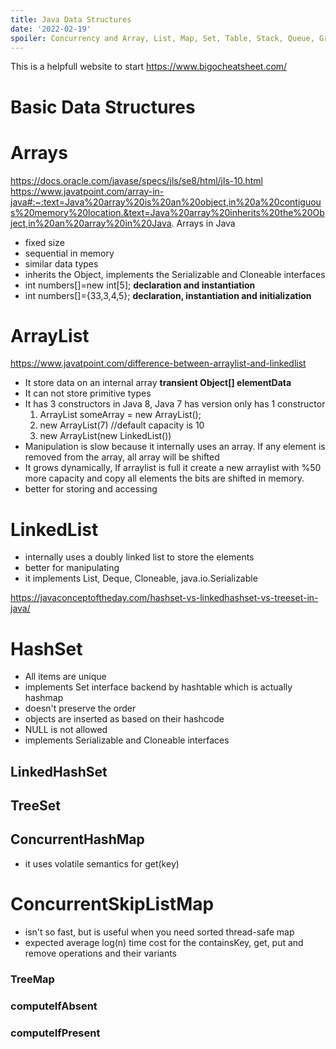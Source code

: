 ```yaml
---
title: Java Data Structures
date: '2022-02-19'
spoiler: Concurrency and Array, List, Map, Set, Table, Stack, Queue, Graph, Tree, Hash based ones, Tree based ones
---
```


This is a helpfull website to start https://www.bigocheatsheet.com/
# Basic Data Structures
# Arrays
https://docs.oracle.com/javase/specs/jls/se8/html/jls-10.html
https://www.javatpoint.com/array-in-java#:~:text=Java%20array%20is%20an%20object,in%20a%20contiguous%20memory%20location.&text=Java%20array%20inherits%20the%20Object,in%20an%20array%20in%20Java.
Arrays in Java 
- fixed size 
- sequential in memory
- similar data types
- inherits the Object, implements the Serializable and Cloneable interfaces
- int numbers[]=new int[5]; **declaration and instantiation**
- int numbers[]={33,3,4,5}; **declaration, instantiation and initialization**

# ArrayList
https://www.javatpoint.com/difference-between-arraylist-and-linkedlist
- It store data on an internal array **transient Object[] elementData**
- It can not store primitive types
- It has 3 constructors in Java 8, Java 7 has version only has 1 constructor
  1. ArrayList someArray = new ArrayList(); 
  2. new ArrayList(7) //default capacity is 10
  3. new ArrayList<String>(new LinkedList())
- Manipulation is slow because it internally uses an array. If any element is removed from the array, all array will be shifted
- It grows dynamically, If arraylist is full it create a new arraylist with %50 more capacity and copy all elements
the bits are shifted in memory.
- better for storing and accessing

# LinkedList 
- internally uses a doubly linked list to store the elements
- better for manipulating
- it implements List<E>, Deque<E>, Cloneable, java.io.Serializable

https://javaconceptoftheday.com/hashset-vs-linkedhashset-vs-treeset-in-java/
# HashSet
- All items are unique
- implements Set interface backend by hashtable which is actually hashmap
- doesn't preserve the order
- objects are inserted as based on their hashcode
- NULL is not allowed
- implements Serializable and Cloneable interfaces

## LinkedHashSet
## TreeSet
## ConcurrentHashMap
- it uses volatile semantics for get(key)
# ConcurrentSkipListMap
- isn't so fast, but is useful when you need sorted thread-safe map
- expected average log(n) time cost for the containsKey, get, put and remove operations and their variants
### TreeMap
### computeIfAbsent
### computeIfPresent
